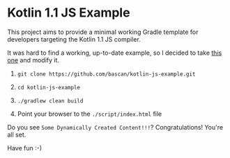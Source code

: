 # Kotlin 1.1 JS Example
This project aims to provide a minimal working Gradle template
for developers targeting the Kotlin 1.1 JS compiler. 
 
It was hard to find a working, up-to-date example, so I decided
to take [this one](https://github.com/JetBrains/kotlin/tree/master/libraries/examples/browser-example)
and modify it.

1. ``git clone https://github.com/bascan/kotlin-js-example.git``

1. ``cd kotlin-js-example``

1. ``./gradlew clean build``

1. Point your browser to the ``./script/index.html`` file

Do you see ``Some Dynamically Created Content!!!``?
Congratulations! You're all set.

Have fun :-)